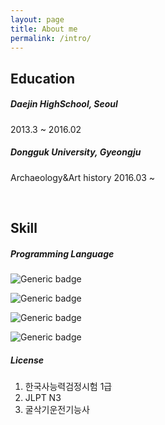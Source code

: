 ```yaml
---
layout: page
title: About me
permalink: /intro/
---
```


## Education

##### Daejin HighSchool, Seoul<br>

2013.3 ~ 2016.02<br>

##### Dongguk University, Gyeongju<br>

Archaeology&Art history 2016.03 ~

<br>

## Skill

##### Programming Language

![Generic badge](https://img.shields.io/badge/Language-Python-green.svg)

![Generic badge](https://img.shields.io/badge/Language-C-red.svg)

![Generic badge](https://img.shields.io/badge/Frontend-HTML5-blue.svg)

![Generic badge](https://img.shields.io/badge/Frontend-CSS3-blue.svg)

##### License

1. 한국사능력검정시험 1급
2. JLPT N3
3. 굴삭기운전기능사